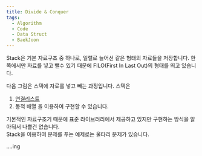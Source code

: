 ```yaml
---
title: Divide & Conquer
tags:
  - Algorithm
  - Code
  - Data Struct
  - BaekJoon
---
```


Stack은 기본 자료구조 중 하나로, 일렬로 늘어선 같은 형태의 자료들을 저장합니다. 한쪽에서만 자료를 넣고 뺄수 있기 때문에 FILO(First In Last Out)의 형태를 띄고 있습니다.
<!--more-->

다음 그림은 스택에 자료를 넣고 빼는 과정입니다. 
<src img="https://user-images.githubusercontent.com/48177363/100771273-9444fd80-3441-11eb-9d22-f933c1e0aaf3.PNG" width="800" height="400">
스택은
1. [연결리스트](https://github.com/Nakkwan/Algorithm/blob/master/Baekjoon/Algorithm/Stack/%EC%8A%A4%ED%83%9D(10828).cpp)
2. 동적 배열
을 이용하여 구현할 수 있습니다.

기본적인 자료구조기 때문에 표준 라이브러리에서 제공하고 있지만 구현하는 방식을 알아둬서 나쁠건 없습니다.<br>
Stack을 이용하여 문제를 푸는 예제로는 울타리 문제가 있습니다.

....ing

